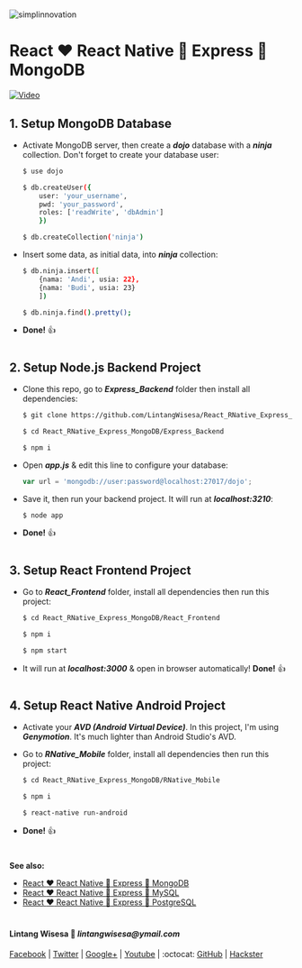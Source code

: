 #

![simplinnovation](https://4.bp.blogspot.com/-f7YxPyqHAzY/WJ6VnkvE0SI/AAAAAAAADTQ/0tDQPTrVrtMAFT-q-1-3ktUQT5Il9FGdQCLcB/s350/simpLINnovation1a.png)

# React :heart: React Native :yellow_heart: Express :green_heart: MongoDB

[![Video](https://img.youtube.com/vi/EZNLq3SVdv4/0.jpg)](https://www.youtube.com/watch?v=EZNLq3SVdv4)

## __1. Setup MongoDB Database__

- Activate MongoDB server, then create a __*dojo*__ database with a __*ninja*__ collection. Don't forget to create your database user:

    ```bash
    $ use dojo
    
    $ db.createUser({
        user: 'your_username',
        pwd: 'your_password',
        roles: ['readWrite', 'dbAdmin'] 
        })

    $ db.createCollection('ninja')
    ```

- Insert some data, as initial data, into __*ninja*__ collection:

    ```bash
    $ db.ninja.insert([
        {nama: 'Andi', usia: 22},
        {nama: 'Budi', usia: 23}
        ])
    
    $ db.ninja.find().pretty();
    ```
- __Done!__ :thumbsup:

#

## __2. Setup Node.js Backend Project__

- Clone this repo, go to __*Express_Backend*__ folder then install all dependencies:

    ```bash
    $ git clone https://github.com/LintangWisesa/React_RNative_Express_MongoDB.git

    $ cd React_RNative_Express_MongoDB/Express_Backend

    $ npm i
    ```

- Open __*app.js*__ & edit this line to configure your database:
    
    ```javascript
    var url = 'mongodb://user:password@localhost:27017/dojo';
    ```

- Save it, then run your backend project. It will run at __*localhost:3210*__:

    ```bash
    $ node app
    ```

- __Done!__ :thumbsup:

#

## __3. Setup React Frontend Project__

- Go to __*React_Frontend*__ folder, install all dependencies then run this project:

    ```bash
    $ cd React_RNative_Express_MongoDB/React_Frontend

    $ npm i

    $ npm start
    ```

- It will run at __*localhost:3000*__ & open in browser automatically! __Done!__ :thumbsup:

#

## __4. Setup React Native Android Project__

- Activate your __*AVD (Android Virtual Device)*__. In this project, I'm using __*Genymotion*__. It's much lighter than Android Studio's AVD.

- Go to __*RNative_Mobile*__ folder, install all dependencies then run this project:

    ```bash
    $ cd React_RNative_Express_MongoDB/RNative_Mobile

    $ npm i

    $ react-native run-android
    ```

- __Done!__ :thumbsup:

#

__See also:__
- [React :heart: React Native :yellow_heart: Express :green_heart: MongoDB](https://github.com/LintangWisesa/React_RNative_Express_MongoDB)
- [React :heart: React Native :yellow_heart: Express :green_heart: MySQL](https://github.com/LintangWisesa/React_RNative_Express_MySQL)
- [React :heart: React Native :yellow_heart: Express :green_heart: PostgreSQL](https://github.com/LintangWisesa/React_RNative_Express_PostgreSQL)

#

#### Lintang Wisesa :love_letter: _lintangwisesa@ymail.com_

[Facebook](https://www.facebook.com/lintangbagus) |
[Twitter](https://twitter.com/Lintang_Wisesa) |
[Google+](https://plus.google.com/u/0/+LintangWisesa1) |
[Youtube](https://www.youtube.com/user/lintangbagus) | 
:octocat: [GitHub](https://github.com/LintangWisesa) |
[Hackster](https://www.hackster.io/lintangwisesa)